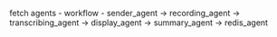 fetch agents - workflow - 
sender_agent -> recording_agent -> transcribing_agent -> display_agent -> summary_agent -> redis_agent
